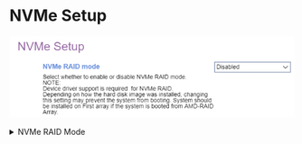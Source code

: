 # NVMe Setup #

![](./img/amd_nvme.png)

<details><summary>NVMe RAID Mode</summary>

Whether to enable NVMe RAID mode.

!> Device driver support is required  for NVMe RAID. <br> <br> Depending how the hard disk image was installed, changing this setting may prevent the system from booting.

Options:

1.  **Disabled** - Default.
2.  Enabled.

| WMI Setting name | Values | SVP or SMP Req'd | AMD/Intel |
|:---|:---|:---|:---|
| NVMeRAIDMode | Disable, Enable | ACL | AMD |

<!-- TODO: clarify ACL -->

</details>
